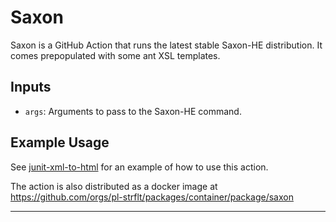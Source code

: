 # Saxon

Saxon is a GitHub Action that runs the latest stable Saxon-HE distribution. It comes prepopulated with some ant XSL templates.

## Inputs

* `args`: Arguments to pass to the Saxon-HE command.

## Example Usage

See [junit-xml-to-html](https://github.com/pl-strflt/junit-xml-to-html/blob/main/action.yml) for an example of how to use this action.

The action is also distributed as a docker image at https://github.com/orgs/pl-strflt/packages/container/package/saxon

---
